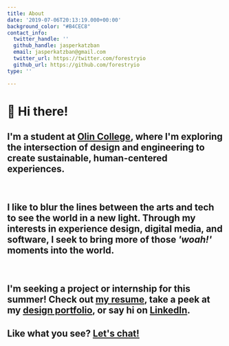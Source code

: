 ```yaml
---
title: About
date: '2019-07-06T20:13:19.000+00:00'
background_color: "#B4CEC8"
contact_info:
  twitter_handle: ''
  github_handle: jasperkatzban
  email: jasperkatzban@gmail.com
  twitter_url: https://twitter.com/forestryio
  github_url: https://github.com/forestryio
type: ''

---
```

# 👋 Hi there!

## I'm a student at [<span style="text-decoration: underline">Olin College</span>](https://www.olin.edu "Olin's Website"), where I'm exploring the intersection of design and engineering to create sustainable, human-centered experiences.

<br>

## I like to blur the lines between the arts and tech to see the world in a new light. Through my interests in experience design, digital media, and software, I seek to bring more of those _'woah!'_ moments into the world. 

<br>

## I'm seeking a project or internship for this summer! Check out <a href="https://jasperkatzban.com/docs/Katzban-Resume.pdf" target="_blank" style="text-decoration: underline">my resume</a>, take a peek at my <a href="https://www.figma.com/proto/A6YgATB4szfYJo6s2Pz4Ko/Jasper's-Design-Portfolio?scaling=scale-down&node-id=9%3A19" target="_blank" style="text-decoration: underline">design portfolio</a>, or say hi on <a href="https://www.linkedin.com/in/jasperkatzban/" target="_blank" style="text-decoration: underline">LinkedIn</a>.

## Like what you see? [<span style="text-decoration: underline">Let's chat!</span>](mailto:jasperkatzban@gmail.com?subject=Hello!&body=Howdy%2C%0D%0A%0D%0AI%20noticed%20%5Bcool-project%5D%20on%20your%20site%20and%20wanted%20to%20learn%20more%20about%20%5Binteresting-part%5D.%20How%20is%20%5Bconvenient-time%5D%20for%20a%20chat%3F%0D%0A%0D%0ASincerely%2C%0D%0A%5Bawesome-person%5D "Contact")
